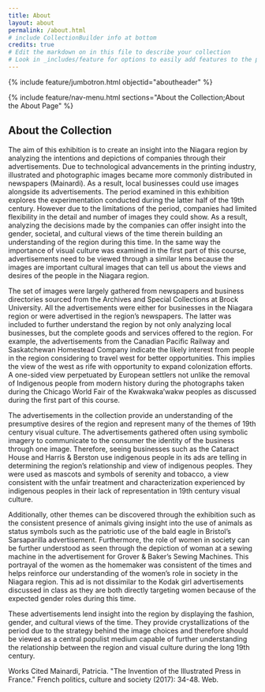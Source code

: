 ```yaml
---
title: About
layout: about
permalink: /about.html
# include CollectionBuilder info at bottom
credits: true
# Edit the markdown on in this file to describe your collection
# Look in _includes/feature for options to easily add features to the page
---
```


{% include feature/jumbotron.html objectid="aboutheader" %}

{% include feature/nav-menu.html sections="About the Collection;About the About Page" %}

## About the Collection

The aim of this exhibition is to create an insight into the Niagara region by analyzing the intentions and depictions of companies through their advertisements. Due to technological advancements in the printing industry, illustrated and photographic images became more commonly distributed in newspapers (Mainardi). As a result, local businesses could use images alongside its advertisements. The period examined in this exhibition explores the experimentation conducted during the latter half of the 19th century. However due to the limitations of the period, companies had limited flexibility in the detail and number of images they could show. As a result, analyzing the decisions made by the companies can offer insight into the gender, societal, and cultural views of the time therein building an understanding of the region during this time. In the same way the importance of visual culture was examined in the first part of this course, advertisements need to be viewed through a similar lens because the images are important cultural images that can tell us about the views and desires of the people in the Niagara region. 

The set of images were largely gathered from newspapers and business directories sourced from the Archives and Special Collections at Brock University. All the advertisements were either for businesses in the Niagara region or were advertised in the region’s newspapers. The latter was included to further understand the region by not only analyzing local businesses, but the complete goods and services offered to the region. For example, the advertisements from the Canadian Pacific Railway and Saskatchewan Homestead Company indicate the likely interest from people in the region considering to travel west for better opportunities. This implies the view of the west as rife with opportunity to expand colonization efforts. A one-sided view perpetuated by European settlers not unlike the removal of Indigenous people from modern history during the photographs taken during the Chicago World Fair of the Kwakwaka’wakw peoples as discussed during the first part of this course.  

The advertisements in the collection provide an understanding of the presumptive desires of the region and represent many of the themes of 19th century visual culture. The advertisements gathered often using symbolic imagery to communicate to the consumer the identity of the business through one image. Therefore, seeing businesses such as the Cataract House and Harris & Berston use indigenous people in its ads are telling in determining the region’s relationship and view of indigenous peoples. They were used as mascots and symbols of serenity and tobacco, a view consistent with the unfair treatment and characterization experienced by indigenous peoples in their lack of representation in 19th century visual culture. 

Additionally, other themes can be discovered through the exhibition such as the consistent presence of animals giving insight into the use of animals as status symbols such as the patriotic use of the bald eagle in Bristol’s Sarsaparilla advertisement. Furthermore, the role of women in society can be further understood as seen through the depiction of woman at a sewing machine in the advertisement for Grover & Baker’s Sewing Machines. This portrayal of the women as the homemaker was consistent of the times and helps reinforce our understanding of the women’s role in society in the Niagara region. This ad is not dissimilar to the Kodak girl advertisements discussed in class as they are both directly targeting women because of the expected gender roles during this time.  

These advertisements lend insight into the region by displaying the fashion, gender, and cultural views of the time. They provide crystallizations of the period due to the strategy behind the image choices and therefore should be viewed as a central populist medium capable of further understanding the relationship between the region and visual culture during the long 19th century. 


Works Cited
Mainardi, Patricia. "The Invention of the Illustrated Press in France." French politics, culture and society (2017): 34-48. Web.
